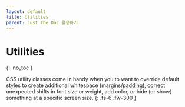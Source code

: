 ```yaml
---
layout: default
title: Utilities
parent: Just The Doc 활용하기
---
```


# Utilities
{: .no_toc }

CSS utility classes come in handy when you to want to override default styles to create additional whitespace (margins/padding), correct unexpected shifts in font size or weight, add color, or hide (or show) something at a specific screen size.
{: .fs-6 .fw-300 }
